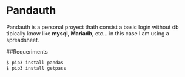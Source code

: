 # Pandauth

Pandauth is a personal proyect thath consist a basic login without db tipically know like **mysql**, **Mariadb**, etc...
in this case I am using a spreadsheet.

##Requeriments

```bash
$ pip3 install pandas
$ pip3 install getpass
```
